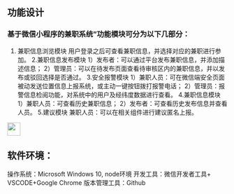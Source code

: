 ## 功能设计
### 基于微信小程序的兼职系统”功能模块可分为以下几部分：
1. 兼职信息浏览模块
用户登录之后可查看兼职信息，并选择对应的兼职进行参加。
2.兼职信息发布模块
1）发布者：可以通过平台发布兼职信息，并添加描述信息；
2）管理员：可以在待发布页面查看待审核区内的兼职信息，并以发布或驳回选择是否通过。
3.安全报警模块
1）兼职人员：可在微信端安全页面被动发送位置信息上报系统，或主动一键按钮拨打报警电话；
2）管理员：报警信息检阅功能，对系统中的用户及经纬度数据进行查看。
4.兼职信息模块
1）兼职人员：可查看历史兼职信息；
2）发布者：可查看历史发布信息并查看人员。
5.建议模块
兼职人员：可以在相关组件进行建议匿名上报。
<img src="https://ss0.bdstatic.com/70cFuHSh_Q1YnxGkpoWK1HF6hhy/it/u=1361135963,570304265&fm=26&gp=0.jpg" width="30" height="30" />

## 软件环境： 
 操作系统：Microsoft Windows 10, node环境
 开发工具：微信开发者工具+ VSCODE+Google Chrome
 版本管理工具：Github

